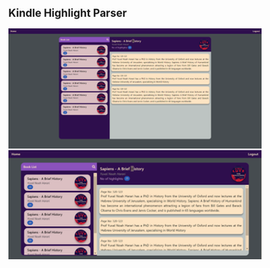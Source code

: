 ## Kindle Highlight Parser
![Example Image](img/kindle_highlight_1.png)
![Example Image](img/kindle_highlight_2.png)